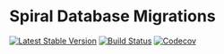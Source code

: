 Spiral Database Migrations
========
[![Latest Stable Version](https://poser.pugx.org/spiral/migrations/v/stable)](https://packagist.org/packages/spiral/migrations) 
[![Build Status](https://github.com/spiral/migrations/workflows/build/badge.svg)](https://github.com/spiral/migrations/actions)
[![Codecov](https://codecov.io/gh/spiral/migrations/branch/master/graph/badge.svg)](https://codecov.io/gh/spiral/migrations/)
